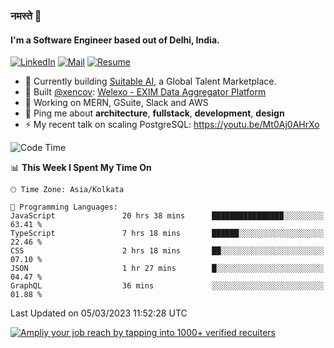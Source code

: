 ### नमस्ते 🙏

#### I'm a Software Engineer based out of Delhi, India.

[![LinkedIn](https://img.shields.io/badge/linkedin-%230077B5.svg)](https://linkedin.com/in/sambhav2612)
[![Mail](https://img.shields.io/badge/gmail-D14836)](mailto:sambhavjain2612@gmail.com)
[![Resume](https://img.shields.io/badge/resume-%23#FFFF00.svg)](https://mega.nz/file/IjA3yaoB#BFfQg1-aKva0piAd_wWs8Hf5dlnYRQ2ZkwtYwNMzBhA)

- 🏢 Currently building [Suitable AI](https://suitable.ai), a Global Talent Marketplace.
- 💅 Built [@xencov](https://github.com/xencov): [Welexo - EXIM Data Aggregator Platform](https://welexo.com)
- 🌱 Working on MERN, GSuite, Slack and AWS
- 💬 Ping me about **architecture**, **fullstack**, **development**, **design**
- ⚡️ My recent talk on scaling PostgreSQL: https://youtu.be/Mt0Aj0AHrXo

<!--START_SECTION:waka-->
![Code Time](http://img.shields.io/badge/Code%20Time-3%2C223%20hrs%2047%20mins-blue)

📊 **This Week I Spent My Time On** 

```text
🕑︎ Time Zone: Asia/Kolkata

💬 Programming Languages: 
JavaScript               20 hrs 38 mins      ████████████████░░░░░░░░░   63.41 % 
TypeScript               7 hrs 18 mins       ██████░░░░░░░░░░░░░░░░░░░   22.46 % 
CSS                      2 hrs 18 mins       ██░░░░░░░░░░░░░░░░░░░░░░░   07.10 % 
JSON                     1 hr 27 mins        █░░░░░░░░░░░░░░░░░░░░░░░░   04.47 % 
GraphQL                  36 mins             ░░░░░░░░░░░░░░░░░░░░░░░░░   01.88 % 
```


 Last Updated on 05/03/2023 11:52:28 UTC
<!--END_SECTION:waka-->

[![Ampliy your job reach by tapping into 1000+ verified recuiters](https://user-images.githubusercontent.com/19583619/212717528-45b497fd-e886-4452-90fe-93829667bd63.png)](https://app.suitable.ai/login)


